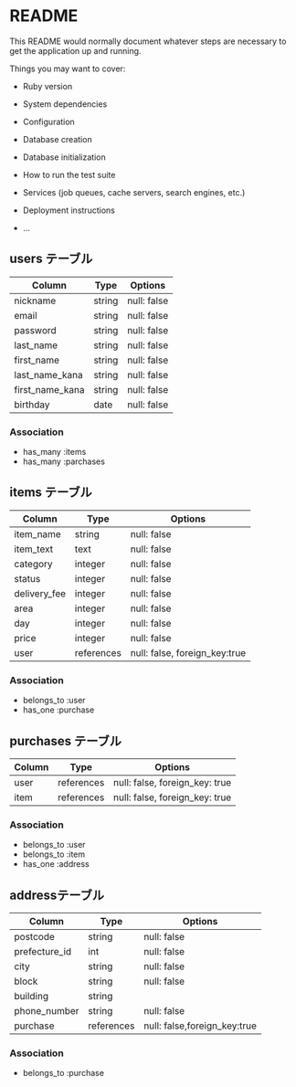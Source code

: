 # README

This README would normally document whatever steps are necessary to get the
application up and running.

Things you may want to cover:

* Ruby version

* System dependencies

* Configuration

* Database creation

* Database initialization

* How to run the test suite

* Services (job queues, cache servers, search engines, etc.)

* Deployment instructions

* ... 

## users テーブル

| Column          | Type   | Options     |
| --------------- | ------ | ----------- |
| nickname        | string | null: false |
| email           | string | null: false |
| password        | string | null: false |
| last_name       | string | null: false |
| first_name      | string | null: false |
| last_name_kana  | string | null: false |
| first_name_kana | string | null: false |
| birthday	      | date   | null: false |

### Association

- has_many :items
- has_many :parchases

## items テーブル

| Column        | Type       | Options     |
| ------------- | ---------- | ----------- |
| item_name     | string     | null: false |
| item_text     | text       | null: false |
| category      | integer    | null: false |　
| status        | integer    | null: false |
| delivery_fee  | integer    | null: false |
| area          | integer    | null: false |
| day           | integer    | null: false |
| price         | integer    | null: false |
| user          | references | null: false, foreign_key:true|

### Association

- belongs_to :user
- has_one    :purchase

## purchases テーブル

| Column | Type       | Options     |
| ------ | ---------- | ----------- |
| user   | references | null: false, foreign_key: true |
| item   | references | null: false, foreign_key: true |

### Association

- belongs_to :user
- belongs_to :item
- has_one    :address


##  addressテーブル

| Column         | Type       | Options     |
| -------------- | ---------- | ----------- |
| postcode       | string     | null: false |
| prefecture_id	 | int        | null: false |
| city           | string     | null: false |
| block          | string     | null: false |
| building	     | string     |
| phone_number   | string     | null: false |
| purchase      | references | null: false,foreign_key:true|

### Association

- belongs_to :purchase